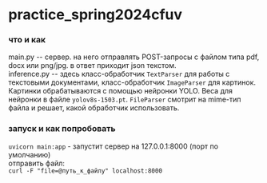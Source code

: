 # practice_spring2024cfuv
### что и как
main.py -- сервер. на него отправлять POST-запросы с файлом типа pdf, docx или png/jpg. в ответ приходит json текстом.  
inference.py -- здесь класс-обработчик `TextParser` для работы с текстовыми документами, класс-обработчик `ImageParser` для картинок. Картинки обрабатываются с помощью нейронки YOLO. Веса для нейронки в файле `yolov8s-1503.pt`. `FileParser` смотрит на mime-тип файла и решает, какой обработчик использовать.

### запуск и как попробовать
`uvicorn main:app` - запустит сервер на 127.0.0.1:8000 (порт по умолчанию)  
отправить файл:  
`curl -F "file=@путь_к_файлу" localhost:8000` 
